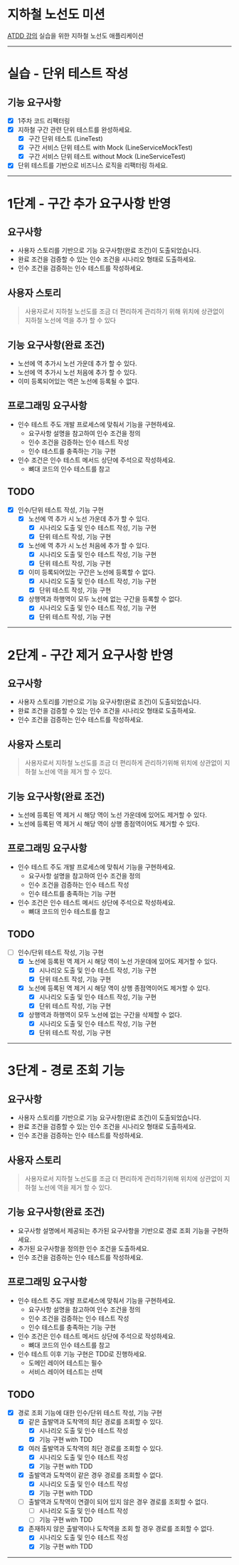 # 지하철 노선도 미션
[ATDD 강의](https://edu.nextstep.camp/c/R89PYi5H) 실습을 위한 지하철 노선도 애플리케이션

---
# 실습 - 단위 테스트 작성

## 기능 요구사항
* [X] 1주차 코드 리팩터링
* [X] 지하철 구간 관련 단위 테스트를 완성하세요.
  * [X] 구간 단위 테스트 (LineTest)
  * [X] 구간 서비스 단위 테스트 with Mock (LineServiceMockTest)
  * [X] 구간 서비스 단위 테스트 without Mock (LineServiceTest)
* [X] 단위 테스트를 기반으로 비즈니스 로직을 리팩터링 하세요.
---
# 1단계 - 구간 추가 요구사항 반영

## 요구사항
* 사용자 스토리를 기반으로 기능 요구사항(완료 조건)이 도출되었습니다.
* 완료 조건을 검증할 수 있는 인수 조건을 시나리오 형태로 도출하세요.
* 인수 조건을 검증하는 인수 테스트를 작성하세요.

## 사용자 스토리
> 사용자로서 지하철 노선도를 조금 더 편리하게 관리하기 위해 위치에 상관없이 지하철 노선에 역을 추가 할 수 있다

## 기능 요구사항(완료 조건)
* 노선에 역 추가시 노선 가운데 추가 할 수 있다.
* 노선에 역 추가시 노선 처음에 추가 할 수 있다.
* 이미 등록되어있는 역은 노선에 등록될 수 없다.

## 프로그래밍 요구사항
* 인수 테스트 주도 개발 프로세스에 맞춰서 기능을 구현하세요.
  * 요구사항 설명을 참고하여 인수 조건을 정의
  * 인수 조건을 검증하는 인수 테스트 작성
  * 인수 테스트를 충족하는 기능 구현
* 인수 조건은 인수 테스트 메서드 상단에 주석으로 작성하세요.
  * 뼈대 코드의 인수 테스트를 참고

## TODO
* [X] 인수/단위 테스트 작성, 기능 구현
  * [X] 노선에 역 추가 시 노선 가운데 추가 할 수 있다.
    * [X] 시나리오 도출 및 인수 테스트 작성, 기능 구현
    * [X] 단위 테스트 작성, 기능 구현
  * [X] 노선에 역 추가 시 노선 처음에 추가 할 수 있다.
    * [X] 시나리오 도출 및 인수 테스트 작성, 기능 구현
    * [X] 단위 테스트 작성, 기능 구현
  * [X] 이미 등록되어있는 구간은 노선에 등록할 수 없다.
    * [x] 시나리오 도출 및 인수 테스트 작성, 기능 구현
    * [X] 단위 테스트 작성, 기능 구현
  * [X] 상행역과 하행역이 모두 노선에 없는 구간을 등록할 수 없다.
    * [X] 시나리오 도출 및 인수 테스트 작성, 기능 구현
    * [X] 단위 테스트 작성, 기능 구현
---
# 2단계 - 구간 제거 요구사항 반영

## 요구사항
* 사용자 스토리를 기반으로 기능 요구사항(완료 조건)이 도출되었습니다.
* 완료 조건을 검증할 수 있는 인수 조건을 시나리오 형태로 도출하세요.
* 인수 조건을 검증하는 인수 테스트를 작성하세요.

## 사용자 스토리
> 사용자로서 지하철 노선도를 조금 더 편리하게 관리하기위해 위치에 상관없이 지하철 노선에 역을 제거 할 수 있다.

## 기능 요구사항(완료 조건)
* 노선에 등록된 역 제거 시 해당 역이 노선 가운데에 있어도 제거할 수 있다.
* 노선에 등록된 역 제거 시 해당 역이 상행 종점역이어도 제거할 수 있다.

## 프로그래밍 요구사항
* 인수 테스트 주도 개발 프로세스에 맞춰서 기능을 구현하세요.
  * 요구사항 설명을 참고하여 인수 조건을 정의
  * 인수 조건을 검증하는 인수 테스트 작성
  * 인수 테스트를 충족하는 기능 구현
* 인수 조건은 인수 테스트 메서드 상단에 주석으로 작성하세요.
  * 뼈대 코드의 인수 테스트를 참고

## TODO
* [ ] 인수/단위 테스트 작성, 기능 구현
  * [X] 노선에 등록된 역 제거 시 해당 역이 노선 가운데에 있어도 제거할 수 있다.
    * [X] 시나리오 도출 및 인수 테스트 작성, 기능 구현
    * [X] 단위 테스트 작성, 기능 구현
  * [X] 노선에 등록된 역 제거 시 해당 역이 상행 종점역이어도 제거할 수 있다.
    * [X] 시나리오 도출 및 인수 테스트 작성, 기능 구현
    * [X] 단위 테스트 작성, 기능 구현
  * [X] 상행역과 하행역이 모두 노선에 없는 구간을 삭제할 수 없다.
    * [X] 시나리오 도출 및 인수 테스트 작성, 기능 구현
    * [X] 단위 테스트 작성, 기능 구현
---
# 3단계 - 경로 조회 기능

## 요구사항
* 사용자 스토리를 기반으로 기능 요구사항(완료 조건)이 도출되었습니다.
* 완료 조건을 검증할 수 있는 인수 조건을 시나리오 형태로 도출하세요.
* 인수 조건을 검증하는 인수 테스트를 작성하세요.

## 사용자 스토리
> 사용자로서 지하철 노선도를 조금 더 편리하게 관리하기위해 위치에 상관없이 지하철 노선에 역을 제거 할 수 있다.

## 기능 요구사항(완료 조건)
* 요구사항 설명에서 제공되는 추가된 요구사항을 기반으로 경로 조회 기능을 구현하세요.
* 추가된 요구사항을 정의한 인수 조건을 도출하세요.
* 인수 조건을 검증하는 인수 테스트를 작성하세요.

## 프로그래밍 요구사항
* 인수 테스트 주도 개발 프로세스에 맞춰서 기능을 구현하세요.
  * 요구사항 설명을 참고하여 인수 조건을 정의
  * 인수 조건을 검증하는 인수 테스트 작성
  * 인수 테스트를 충족하는 기능 구현
* 인수 조건은 인수 테스트 메서드 상단에 주석으로 작성하세요.
  * 뼈대 코드의 인수 테스트를 참고
* 인수 테스트 이후 기능 구현은 TDD로 진행하세요.
  * 도메인 레이어 테스트는 필수
  * 서비스 레이어 테스트는 선택

## TODO
* [X] 경로 조회 기능에 대한 인수/단위 테스트 작성, 기능 구현
  * [X] 같은 출발역과 도착역의 최단 경로를 조회할 수 있다.
    * [X] 시나리오 도출 및 인수 테스트 작성
    * [X] 기능 구현 with TDD
  * [X] 여러 출발역과 도착역의 최단 경로를 조회할 수 있다.
    * [X] 시나리오 도출 및 인수 테스트 작성
    * [X] 기능 구현 with TDD
  * [X] 출발역과 도착역이 같은 경우 경로를 조회할 수 없다.
    * [X] 시나리오 도출 및 인수 테스트 작성
    * [X] 기능 구현 with TDD
  * [ ] 출발역과 도착역이 연결이 되어 있지 않은 경우 경로를 조회할 수 없다.
    * [ ] 시나리오 도출 및 인수 테스트 작성
    * [ ] 기능 구현 with TDD
  * [X] 존재하지 않은 출발역이나 도착역을 조회 할 경우 경로를 조회할 수 없다.
    * [X] 시나리오 도출 및 인수 테스트 작성
    * [X] 기능 구현 with TDD
---
